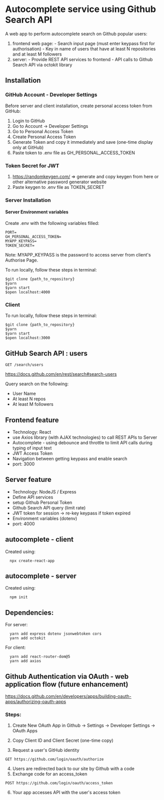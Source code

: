 # Autocomplete service using Github Search API

A web app to perform autocomplete search on Github popular users:
  1. frontend web page:
    - Search input page (must enter keypass first for authorisation)
    - Key in name of users that have at least N repositories and at least M followers
  2. server:
    - Provide REST API services to frontend
    - API calls to Github Search API via octokit library

## Installation

### GitHub Account - Developer Settings
Before server and client installation, create personal access token from GitHub:
1. Login to GitHub
2. Go to Account -> Developer Settings
3. Go to Personal Access Token
4. Create Personal Access Token
5. Generate Token and copy it immediately and save (one-time display only at GitHub)
6. Paste token to .env file as GH_PERSONAL_ACCESS_TOKEN


### Token Secret for JWT
1. https://randomkeygen.com/ => generate and copy keygen from here or other alternative password generator website
2. Paste keygen to .env file as TOKEN_SECRET

### Server Installation

#### Server Environment variables 
Create .env with the following variables filled:
```
PORT=
GH_PERSONAL_ACCESS_TOKEN=
MYAPP_KEYPASS=
TOKEN_SECRET=
```

Note: MYAPP_KEYPASS is the password to access server from client's Authorise Page.

To run locally, follow these steps in terminal:
```
$git clone {path_to_repository}
$yarn 
$yarn start
$open localhost:4000
```
### Client
To run locally, follow these steps in terminal:
```
$git clone {path_to_repository}
$yarn 
$yarn start
$open localhost:3000
```


## GitHub Search API : users
```
GET /search/users
```
https://docs.github.com/en/rest/search#search-users

Query search on the following:
* User Name
* At least N repos
* At least M followers


## Frontend feature
- Technology: React
- use Axios library (with AJAX technologies) to call REST APIs to Server
- Autocomplete - using debounce and throttle to limit API calls during typing of input text
- JWT Access Token 
- Navigation between getting keypass and enable search 
- port: 3000

## Server feature
- Technology: NodeJS / Express
- Define API services
- setup Github Personal Token 
- Github Search API query (limit rate)
- JWT token for session -> re-key keypass if token expired
- Environment variables (dotenv)
- port: 4000


## autocomplete - client
Created using:
```
  npx create-react-app
```

## autocomplete - server
Created using:
```
  npm init
```

## Dependencies:

For server:
```
  yarn add express dotenv jsonwebtoken cors
  yarn add octokit
```

For client:
```
  yarn add react-router-dom@5
  yarn add axios
```


## Github Authentication via OAuth - web application flow (future enhancement)
https://docs.github.com/en/developers/apps/building-oauth-apps/authorizing-oauth-apps
### Steps:
1. Create New OAuth App in Github -> Settings -> Developer Settings -> OAuth Apps
2. Copy Client ID and Client Secret (one-time copy)

3. Request a user's GitHub identity
```
GET https://github.com/login/oauth/authorize
```
4. Users are redirected back to our site by Github with a code
5. Exchange code for an access_token
```
POST https://github.com/login/oauth/access_token
```
6. Your app accesses API with the user's access token


